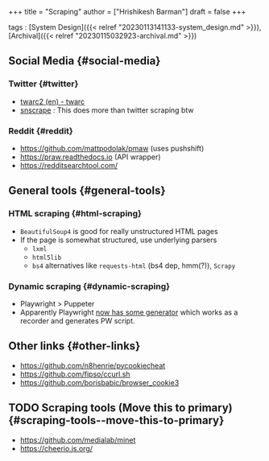 +++
title = "Scraping"
author = ["Hrishikesh Barman"]
draft = false
+++

tags
: [System Design]({{< relref "20230113141133-system_design.md" >}}),[Archival]({{< relref "20230115032923-archival.md" >}})


## Social Media {#social-media}


### Twitter {#twitter}

-   [twarc2 (en) - twarc](https://twarc-project.readthedocs.io/en/latest/twarc2_en_us/#configure)
-   [snscrape](https://github.com/JustAnotherArchivist/snscrape) : This does more than twitter scraping btw


### Reddit {#reddit}

-   <https://github.com/mattpodolak/pmaw> (uses pushshift)
-   <https://praw.readthedocs.io> (API wrapper)
-   <https://redditsearchtool.com/>


## General tools {#general-tools}


### HTML scraping {#html-scraping}

-   `BeautifulSoup4` is good for really unstructured HTML pages
-   If the page is somewhat structured, use underlying parsers
    -   `lxml`
    -   `html5lib`
    -   `bs4` alternatives like `requests-html` (bs4 dep, hmm(?)), `Scrapy`


### Dynamic scraping {#dynamic-scraping}

-   Playwright &gt; Puppeter
-   Apparently Playwright [now has some generator](https://playwright.dev/docs/codegen) which works as a recorder and generates PW script.


## Other links {#other-links}

-   <https://github.com/n8henrie/pycookiecheat>
-   <https://github.com/fipso/ccurl.sh>
-   <https://github.com/borisbabic/browser_cookie3>


## <span class="org-todo todo TODO">TODO</span> Scraping tools (Move this to primary) {#scraping-tools--move-this-to-primary}

-   <https://github.com/medialab/minet>
-   <https://cheerio.js.org/>
